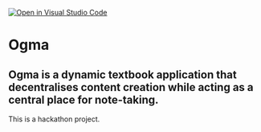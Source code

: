 [![Open in Visual Studio Code](https://classroom.github.com/assets/open-in-vscode-f059dc9a6f8d3a56e377f745f24479a46679e63a5d9fe6f495e02850cd0d8118.svg)](https://classroom.github.com/online_ide?assignment_repo_id=6281141&assignment_repo_type=AssignmentRepo)
# Ogma
Ogma is a dynamic textbook application that decentralises content creation while acting as a central place for note-taking.
---
This is a hackathon project.
